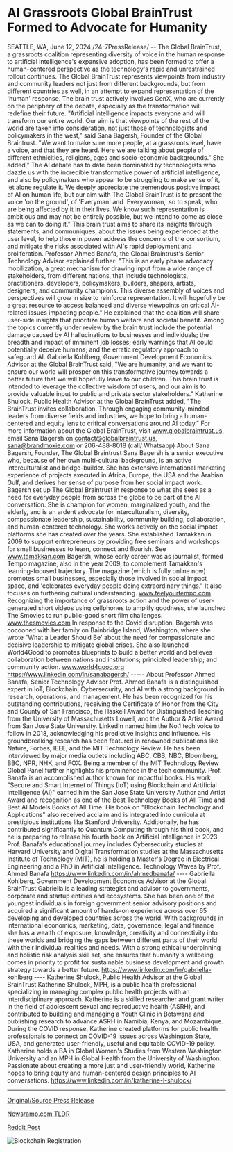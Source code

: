 # AI Grassroots Global BrainTrust Formed to Advocate for Humanity

SEATTLE, WA, June 12, 2024 /24-7PressRelease/ -- The Global BrainTrust, a grassroots coalition representing diversity of voice in the human response to artificial intelligence's expansive adoption, has been formed to offer a human-centered perspective as the technology's rapid and unrestrained rollout continues.   The Global BrainTrust represents viewpoints from industry and community leaders not just from different backgrounds, but from different countries as well, in an attempt to expand representation of the 'human' response. The brain trust actively involves GenX, who are currently on the periphery of the debate, especially as the transformation will redefine their future.  "Artificial intelligence impacts everyone and will transform our entire world. Our aim is that viewpoints of the rest of the world are taken into consideration, not just those of technologists and policymakers in the west," said Sana Bagersh, Founder of the Global Braintrust. "We want to make sure more people, at a grassroots level, have a voice, and that they are heard. Here we are talking about people of different ethnicities, religions, ages and socio-economic backgrounds."   She added," The AI debate has to date been dominated by technologists who dazzle us with the incredible transformative power of artificial intelligence, and also by policymakers who appear to be struggling to make sense of it, let alone regulate it. We deeply appreciate the tremendous positive impact of AI on human life, but our aim with The Global BrainTrust is to present the voice 'on the ground', of 'Everyman' and 'Everywoman,' so to speak, who are being affected by it in their lives. We know such representation is ambitious and may not be entirely possible, but we intend to come as close as we can to doing it."  This brain trust aims to share its insights through statements, and communiques, about the issues being experienced at the user level, to help those in power address the concerns of the consortium, and mitigate the risks associated with AI's rapid deployment and proliferation.  Professor Ahmed Banafa, the Global Braintrust's Senior Technology Advisor explained further: "This is an early phase advocacy mobilization, a great mechanism for drawing input from a wide range of stakeholders, from different nations, that include technologists, practitioners, developers, policymakers, builders, shapers, artists, designers, and community champions. This diverse assembly of voices and perspectives will grow in size to reinforce representation. It will hopefully be a great resource to access balanced and diverse viewpoints on critical AI-related issues impacting people."  He explained that the coalition will share user-side insights that prioritize human welfare and societal benefit. Among the topics currently under review by the brain trust include the potential damage caused by AI hallucinations to businesses and individuals; the breadth and impact of imminent job losses; early warnings that AI could potentially deceive humans; and the erratic regulatory approach to safeguard AI.  Gabriella Kohlberg, Government Development Economics Advisor at the Global BrainTrust said, "We are humanity, and we want to ensure our world will prosper on this transformative journey towards a better future that we will hopefully leave to our children. This brain trust is intended to leverage the collective wisdom of users, and our aim is to provide valuable input to public and private sector stakeholders."  Katherine Shulock, Public Health Advisor at the Global BrainTrust added, "The BrainTrust invites collaboration. Through engaging community-minded leaders from diverse fields and industries, we hope to bring a human-centered and equity lens to critical conversations around AI today."  For more information about the Global BrainTrust, visit www.globalbraintrust.us, email Sana Bagersh on contact@globalbraintrust.us, sana@brandmoxie.com or 206-488-8018 (call/ Whatsapp)  About Sana Bagersh, Founder, The Global Braintrust Sana Bagersh is a senior executive who, because of her own multi-cultural background, is an active interculturalist and bridge-builder. She has extensive international marketing experience of projects executed in Africa, Europe, the USA and the Arabian Gulf, and derives her sense of purpose from her social impact work.  Bagersh set up The Global Braintrust in response to what she sees as a need for everyday people from across the globe to be part of the AI conversation. She is champion for women, marginalized youth, and the elderly, and is an ardent advocate for interculturalism, diversity, compassionate leadership, sustainability, community building, collaboration, and human-centered technology. She works actively on the social impact platforms she has created over the years.  She established Tamakkan in 2009 to support entrepreneurs by providing free seminars and workshops for small businesses to learn, connect and flourish. See www.tamakkan.com  Bagersh, whose early career was as journalist, formed Tempo magazine, also in the year 2009, to complement Tamakkan's learning-focused trajectory. The magazine (which is fully online now) promotes small businesses, especially those involved in social impact space, and 'celebrates everyday people doing extraordinary things." It also focuses on furthering cultural understanding. www.feelyourtempo.com  Recognizing the importance of grassroots action and the power of user-generated short videos using cellphones to amplify goodness, she launched The Smovies to run public-good short film challenges. www.thesmovies.com  In response to the Covid disruption, Bagersh was cocooned with her family on Bainbridge Island, Washington, where she wrote "What a Leader Should Be' about the need for compassionate and decisive leadership to mitigate global crises. She also launched World4Good to promotes blueprints to build a better world and believes collaboration between nations and institutions; principled leadership; and community action. www.world4good.org https://www.linkedin.com/in/sanabagersh/  -----  About Professor Ahmed Banafa, Senior Technology Advisor Prof. Ahmed Banafa is a distinguished expert in IoT, Blockchain, Cybersecurity, and AI with a strong background in research, operations, and management. He has been recognized for his outstanding contributions, receiving the Certificate of Honor from the City and County of San Francisco, the Haskell Award for Distinguished Teaching from the University of Massachusetts Lowell, and the Author & Artist Award from San Jose State University. LinkedIn named him the No.1 tech voice to follow in 2018, acknowledging his predictive insights and influence. His groundbreaking research has been featured in renowned publications like Nature, Forbes, IEEE, and the MIT Technology Review. He has been interviewed by major media outlets including ABC, CBS, NBC, Bloomberg, BBC, NPR, NHK, and FOX. Being a member of the MIT Technology Review Global Panel further highlights his prominence in the tech community.  Prof. Banafa is an accomplished author known for impactful books. His work "Secure and Smart Internet of Things (IoT) using Blockchain and Artificial Intelligence (AI)" earned him the San Jose State University Author and Artist Award and recognition as one of the Best Technology Books of All Time and Best AI Models Books of All Time. His book on "Blockchain Technology and Applications" also received acclaim and is integrated into curricula at prestigious institutions like Stanford University. Additionally, he has contributed significantly to Quantum Computing through his third book, and he is preparing to release his fourth book on Artificial Intelligence in 2023. Prof. Banafa's educational journey includes Cybersecurity studies at Harvard University and Digital Transformation studies at the Massachusetts Institute of Technology (MIT), he is holding a Master's Degree in Electrical Engineering and a PhD in Artificial Intelligence. Technology Waves by Prof. Ahmed Banafa  https://www.linkedin.com/in/ahmedbanafa/  ----  Gabriella Kohlberg, Government Development Economics Advisor at the Global BrainTrust Gabriella is a leading strategist and advisor to governments, corporate and startup entities and ecosystems. She has been one of the youngest individuals in foreign government senior advisory positions and acquired a significant amount of hands-on experience across over 65 developing and developed countries across the world. With backgrounds in international economics, marketing, data, governance, legal and finance she has a wealth of exposure, knowledge, creativity and connectivity into these worlds and bridging the gaps between different parts of their world with their individual realities and needs. With a strong ethical underpinning and holistic risk analysis skill set, she ensures that humanity's wellbeing comes in priority to profit for sustainable business development and growth strategy towards a better future. https://www.linkedin.com/in/gabriella-kohlberg  ----  Katherine Shulock, Public Health Advisor at the Global BrainTrust Katherine Shulock, MPH, is a public health professional specializing in managing complex public health projects with an interdisciplinary approach. Katherine is a skilled researcher and grant writer in the field of adolescent sexual and reproductive health (ASRH), and contributed to building and managing a Youth Clinic in Botswana and publishing research to advance ASRH in Namibia, Kenya, and Mozambique. During the COVID response, Katherine created platforms for public health professionals to connect on COVID-19 issues across Washington State, USA, and generated user-friendly, useful and equitable COVID-19 policy. Katherine holds a BA in Global Women's Studies from Western Washington University and an MPH in Global Health from the University of Washington. Passionate about creating a more just and user-friendly world, Katherine hopes to bring equity and human-centered design principles to AI conversations.  https://www.linkedin.com/in/katherine-l-shulock/ 

---

[Original/Source Press Release](https://www.24-7pressrelease.com/press-release/511614/ai-grassroots-global-braintrust-formed-to-advocate-for-humanity)
                    

[Newsramp.com TLDR](None) 



[Reddit Post](https://www.reddit.com/r/newsramp/comments/1de0mlm/global_braintrust_advocates_for_humancentered_ai/) 



![Blockchain Registration](https://cdn.newsramp.app/24-7PressRelease/qrcode/246/12/vibedlso.webp)